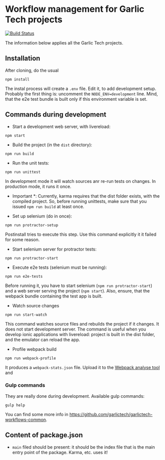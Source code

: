 # Workflow management for Garlic Tech projects

[![Build Status](https://travis-ci.com/garlictech/garlictech-workflows-client.svg?token=PrxB3e9orjydN7XUbkZL&branch=master)](https://travis-ci.com/garlictech/garlictech-workflows-client)

The information below applies all the Garlic Tech projects.

## Installation

After cloning, do the usual

```npm install```

The instal process will create a `.env` file. Edit it, to add development setup. Probably the first thing is: uncomment the ```NODE_ENV=development``` line. Mind, that the e2e test bundle is built only if this environment variable is set.

## Commands during development

 * Start a development web server, with livereload:

```npm start```

 * Build the project (in the ```dist``` directory):

```npm run build```

 * Run the unit tests:

```npm run unittest```

In development mode it will watch sources anr re-run tests on changes. In production mode, it runs it once.

* Important *: Currently, karma requires that the dist folder exists, with the compiled project. So, before running unittests, make sure that you issued `npm run build` at least once.

 * Set up selenium (do in once):

```npm run protractor-setup```

Postinstall tries to execute this step. Use this command explicitly it it failed for some reason.

* Start selenium server for protractor tests:

```npm run protractor-start```

* Execute e2e tests (selenium must be running):

```npm run e2e-tests```

Before running it, you have to start selenium (```npm run protractor-start```) and a web server serving the project (```npm start```). Also, ensure, that the webpack bundle containing the test app is built.

* Watch source changes

```npm run start-watch```

This command watches source files and rebuilds the project if it changes. It does not start development server. The command is useful when you develop ionic applications with livereload: project is built in the dist folder, and the emulator can reload the app.

* Profile webpack build

```npm run webpack-profile```

It produces a ```webpack-stats.json``` file. Upload it to the [Webpack analyse tool](http://webpack.github.io/analyse/) and <enjoy class=""></enjoy>

### Gulp commands

They are really done during development. Available gulp commands:

```gulp help```

You can find some more info in https://github.com/garlictech/garlictech-workflows-common.

## Content of package.json

* `main` filed should be present: it should be the index file that is the main entry point of the package. Karma, etc. uses it!
